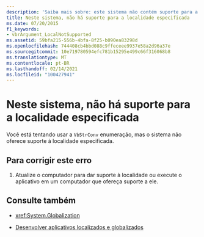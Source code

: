 ```yaml
---
description: 'Saiba mais sobre: este sistema não contém suporte para a localidade especificada'
title: Neste sistema, não há suporte para a localidade especificada
ms.date: 07/20/2015
f1_keywords:
- vbrArgument_LocalNotSupported
ms.assetid: 59bfa215-556b-4bfa-8f25-b090ea83298d
ms.openlocfilehash: 744408cb4bbd088c9ffeceee9937e58a2d96a37e
ms.sourcegitcommit: 10e719780594efc781b15295e499c66f316068b8
ms.translationtype: MT
ms.contentlocale: pt-BR
ms.lasthandoff: 02/14/2021
ms.locfileid: "100427941"
---
```

# <a name="this-system-does-not-contain-support-for-the-locale-specified"></a>Neste sistema, não há suporte para a localidade especificada

Você está tentando usar a `VbStrConv` enumeração, mas o sistema não oferece suporte à localidade especificada.  
  
## <a name="to-correct-this-error"></a>Para corrigir este erro  
  
1. Atualize o computador para dar suporte à localidade ou execute o aplicativo em um computador que ofereça suporte a ele.  
  
## <a name="see-also"></a>Consulte também

- <xref:System.Globalization>

- [Desenvolver aplicativos localizados e globalizados](/visualstudio/ide/globalizing-and-localizing-applications)
